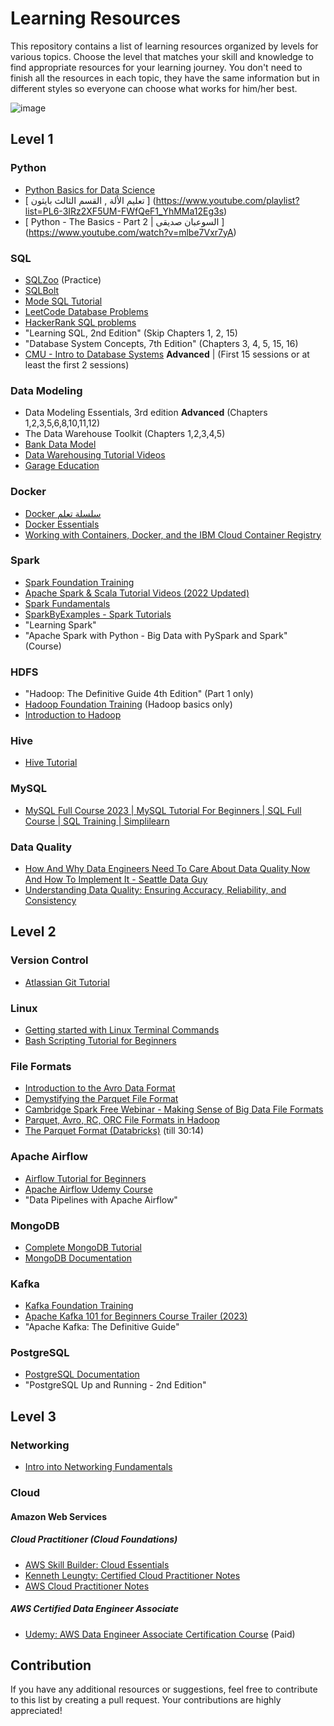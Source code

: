 # Learning Resources

This repository contains a list of learning resources organized by levels for various topics. Choose the level that matches your skill and knowledge to find appropriate resources for your learning journey. You don't need to finish all the resources in each topic, they have the same information but in different styles so everyone can choose what works for him/her best.

![image](https://github.com/ahmedshaaban1999/Data_Engineering_Mentorship/assets/16938470/6444176f-cd80-419d-9ddc-36cc6f455eff)

## Level 1

### Python

- [Python Basics for Data Science](https://cognitiveclass.ai/courses/python-for-data-science)
- [ تعليم الألة , القسم الثالث بايثون ] (https://www.youtube.com/playlist?list=PL6-3IRz2XF5UM-FWfQeF1_YhMMa12Eg3s)
- [ Python - The Basics - Part 2 | السوعبان صديقى ] (https://www.youtube.com/watch?v=mlbe7Vxr7yA)

### SQL

- [SQLZoo](https://sqlzoo.net/wiki/SQL_Tutorial) (Practice)
- [SQLBolt](https://sqlbolt.com/lesson/introduction)
- [Mode SQL Tutorial](https://mode.com/sql-tutorial/introduction-to-sql/)
- [LeetCode Database Problems](https://leetcode.com/problemset/database/)
- [HackerRank SQL problems](https://www.hackerrank.com/domains/sql)
- "Learning SQL, 2nd Edition" (Skip Chapters 1, 2, 15)
- "Database System Concepts, 7th Edition" (Chapters 3, 4, 5, 15, 16)
- [CMU - Intro to Database Systems](https://www.youtube.com/playlist?list=PLSE8ODhjZXjbj8BMuIrRcacnQh20hmY9g) **Advanced** | (First 15 sessions or at least the first 2 sessions)

### Data Modeling

- Data Modeling Essentials, 3rd edition **Advanced** (Chapters 1,2,3,5,6,8,10,11,12)
- The Data Warehouse Toolkit (Chapters 1,2,3,4,5)
- [Bank Data Model](https://dwbi1.wordpress.com/2012/04/28/bank-data-model/)
- [Data Warehousing Tutorial Videos](https://www.youtube.com/playlist?list=PL9ooVrP1hQOEDSc5QEbI8WYVV_EbWKJwX)
- [Garage Education](https://www.youtube.com/playlist?list=PLxNoJq6k39G_m6DYjpz-V92DkaQEiXxkF)

### Docker

- [Docker سلسلة تعلم](https://www.youtube.com/playlist?list=PLX1bW_GeBRhDkTf_jbdvBbkHs2LCWVeXZ)
- [Docker Essentials](https://cognitiveclass.ai/courses/docker-essentials)
- [Working with Containers, Docker, and the IBM Cloud Container Registry](https://cognitiveclass.ai/courses/course-v1:IBM+GPXX09B2EN+v1)

### Spark

- [Spark Foundation Training](https://www.learningjournal.guru/courses/spark/spark-foundation-training/)
- [Apache Spark & Scala Tutorial Videos (2022 Updated)](https://www.youtube.com/playlist?list=PLEiEAq2VkUUK3tuBXyd01meHuDj7RLjHv)
- [Spark Fundamentals](https://cognitiveclass.ai/courses/what-is-spark)
- [SparkByExamples - Spark Tutorials](https://sparkbyexamples.com/pyspark-tutorial/)
- "Learning Spark"
- "Apache Spark with Python - Big Data with PySpark and Spark" (Course)

### HDFS

- "Hadoop: The Definitive Guide 4th Edition" (Part 1 only)
- [Hadoop Foundation Training](https://www.learningjournal.guru/courses/hadoop/hadoop-foundation-training/) (Hadoop basics only)
- [Introduction to Hadoop](https://cognitiveclass.ai/courses/introduction-to-hadoop)

### Hive

- [Hive Tutorial](https://www.youtube.com/watch?v=rr17cbPGWGA) 

### MySQL

- [MySQL Full Course 2023 | MySQL Tutorial For Beginners | SQL Full Course | SQL Training | Simplilearn](https://www.youtube.com/watch?v=SycDH3NSJUU)

### Data Quality
- [How And Why Data Engineers Need To Care About Data Quality Now And How To Implement It - Seattle Data Guy](https://www.youtube.com/watch?v=wvUiRHd47M0)
- [Understanding Data Quality: Ensuring Accuracy, Reliability, and Consistency](https://www.youtube.com/watch?v=MnxE8_FK-Dc)

## Level 2

### Version Control

- [Atlassian Git Tutorial](https://www.atlassian.com/git)

### Linux

- [Getting started with Linux Terminal Commands](https://cognitiveclass.ai/courses/course-v1:IBMSkillsNetwork+GPXX06VPEN+v1)
- [Bash Scripting Tutorial for Beginners](https://www.freecodecamp.org/news/bash-scripting-tutorial-linux-shell-script-and-command-line-for-beginners/)

### File Formats

- [Introduction to the Avro Data Format](https://sqream.com/blog/a-detailed-introduction-to-the-avro-data-format/)
- [Demystifying the Parquet File Format](https://towardsdatascience.com/demystifying-the-parquet-file-format-13adb0206705)
- [Cambridge Spark Free Webinar - Making Sense of Big Data File Formats](https://www.youtube.com/watch?v=RwGGqwe-SAY)
- [Parquet, Avro, RC, ORC File Formats in Hadoop](https://www.youtube.com/watch?v=jKfKmBdPuT4) 
- [The Parquet Format (Databricks)](https://www.youtube.com/watch?v=RwGGqwe-SAY) (till 30:14)

### Apache Airflow

- [Airflow Tutorial for Beginners](https://www.youtube.com/watch?v=K9AnJ9_ZAXE&list=PLwFJcsJ61oujAqYpMp1kdUBcPG0sE0QMT) 
- [Apache Airflow Udemy Course](https://www.udemy.com/course/the-complete-hands-on-course-to-master-apache-airflow/)
- "Data Pipelines with Apache Airflow"

### MongoDB

- [Complete MongoDB Tutorial](https://www.youtube.com/playlist?list=PL4cUxeGkcC9h77dJ-QJlwGlZlTd4ecZOA)
- [MongoDB Documentation](https://learn.mongodb.com/catalog)


### Kafka

- [Kafka Foundation Training](https://www.learningjournal.guru/courses/kafka/kafka-foundation-training/)
- [Apache Kafka 101 for Beginners Course Trailer (2023)](https://www.youtube.com/watch?v=j4bqyAMMb7o&list=PLa7VYi0yPIH0KbnJQcMv5N9iW8HkZHztH)
- "Apache Kafka: The Definitive Guide"

### PostgreSQL

- [PostgreSQL Documentation](https://www.postgresql.org/docs/current/)
- "PostgreSQL Up and Running - 2nd Edition"

## Level 3

### Networking

- [Intro into Networking Fundamentals](https://www.youtube.com/watch?v=6hPMdpk9qA4&list=PLTk5ZYSbd9Mi_ya5tVFD8NFfU1YZOyml1)

### Cloud

#### Amazon Web Services
##### Cloud Practitioner (Cloud Foundations)

- [AWS Skill Builder: Cloud Essentials](https://explore.skillbuilder.aws/learn/lp/82/cloud-essentials-knowledge-badge-readiness-path)
- [Kenneth Leungty: Certified Cloud Practitioner Notes](https://github.com/kennethleungty/AWS-Certified-Cloud-Practitioner-Notes/tree/main)
- [AWS Cloud Practitioner Notes](https://kananinirav.com/)
##### AWS Certified Data Engineer Associate

- [Udemy: AWS Data Engineer Associate Certification Course](https://www.udemy.com/course/aws-data-engineer/) (Paid)

## Contribution

If you have any additional resources or suggestions, feel free to contribute to this list by creating a pull request. Your contributions are highly appreciated!
